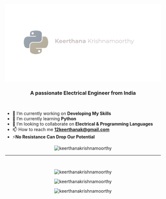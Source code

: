 
<h3 align="center"><img src="./keerthana.png" href="http://keerthanak.netlify.app/"></h3>
<h3 align="center">A passionate Electrical Engineer from India</h3><br>

- 🔭 I’m currently working on **Developing My Skills**
- 🌱 I’m currently learning **Python**
- 👯 I’m looking to collaborate on **Electrical & Programming Languages**
- 📫 How to reach me **12keerthanak@gmail.com**
- ⚡**No Resistance Can Drop Our Potential**

<p align="center"> <img src="https://komarev.com/ghpvc/?username=keerthanakrishnamoorthy&label=Profile%20views&color=0e75b6&style=flat" alt="keerthanakrishnamoorthy" /> </p>

---

<br>
<p align="center"><img src="https://github-readme-stats.vercel.app/api/top-langs/?username=KeerthanaKrishnamoorthy&show_icons=true&theme=radical&layout=compact" alt="keerthanakrishnamoorthy" /></p>

<p align="center"><img src="https://github-readme-stats.vercel.app/api?username=KeerthanaKrishnamoorthy&show_icons=true&theme=radical" alt="keerthanakrishnamoorthy" /></p>

<p align="center"><img src="https://github-readme-streak-stats.herokuapp.com/?user=keerthanakrishnamoorthy&show_icons=true&theme=radical" alt="keerthanakrishnamoorthy" /></p>



<br>
